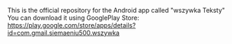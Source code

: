 This is the official repository for the Android app called "wszywka Teksty"
You can download it using GooglePlay Store: https://play.google.com/store/apps/details?id=com.gmail.siemaeniu500.wszywka
